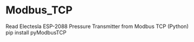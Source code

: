 # Modbus_TCP
Read Electesla ESP-2088 Pressure Transmitter from Modbus TCP (Python)
pip install pyModbusTCP
